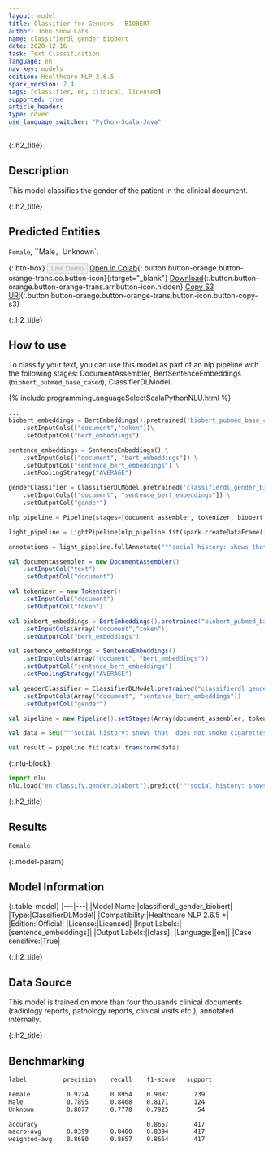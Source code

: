 ```yaml
---
layout: model
title: Classifier for Genders - BIOBERT
author: John Snow Labs
name: classifierdl_gender_biobert
date: 2020-12-16
task: Text Classification
language: en
nav_key: models
edition: Healthcare NLP 2.6.5
spark_version: 2.4
tags: [classifier, en, clinical, licensed]
supported: true
article_header:
type: cover
use_language_switcher: "Python-Scala-Java"
---
```


{:.h2_title}
## Description

This model classifies the gender of the patient in the clinical document. 

{:.h2_title}
## Predicted Entities

`Female`, ``Male`, `Unknown`.

{:.btn-box}
<button class="button button-orange" disabled>Live Demo</button>
[Open in Colab](https://colab.research.google.com/github/JohnSnowLabs/spark-nlp-workshop/blob/master/tutorials/streamlit_notebooks/healthcare/CLINICAL_CLASSIFICATION.ipynb){:.button.button-orange.button-orange-trans.co.button-icon}{:target="_blank"}
[Download](https://s3.amazonaws.com/auxdata.johnsnowlabs.com/clinical/models/classifierdl_gender_biobert_en_2.6.4_2.4_1608119684447.zip){:.button.button-orange.button-orange-trans.arr.button-icon.hidden}
[Copy S3 URI](s3://auxdata.johnsnowlabs.com/clinical/models/classifierdl_gender_biobert_en_2.6.4_2.4_1608119684447.zip){:.button.button-orange.button-orange-trans.button-icon.button-copy-s3}

{:.h2_title}
## How to use
To classify your text, you can use this model as part of an nlp pipeline with the following stages: DocumentAssembler, BertSentenceEmbeddings (`biobert_pubmed_base_cased`), ClassifierDLModel.

<div class="tabs-box" markdown="1">
{% include programmingLanguageSelectScalaPythonNLU.html %}


```python
...
biobert_embeddings = BertEmbeddings().pretrained('biobert_pubmed_base_cased') \
    .setInputCols(["document","token"])\
    .setOutputCol("bert_embeddings")

sentence_embeddings = SentenceEmbeddings() \
    .setInputCols(["document", "bert_embeddings"]) \
    .setOutputCol("sentence_bert_embeddings") \
    .setPoolingStrategy("AVERAGE")

genderClassifier = ClassifierDLModel.pretrained('classifierdl_gender_biobert', 'en', 'clinical/models') \
    .setInputCols(["document", "sentence_bert_embeddings"]) \
    .setOutputCol("gender")

nlp_pipeline = Pipeline(stages=[document_assembler, tokenizer, biobert_embeddings, sentence_embeddings, gender_classifier])

light_pipeline = LightPipeline(nlp_pipeline.fit(spark.createDataFrame([['']]).toDF("text")))

annotations = light_pipeline.fullAnnotate("""social history: shows that  does not smoke cigarettes or drink alcohol, lives in a nursing home. family history: shows a family history of breast cancer.""")

```
```scala
val documentAssembler = new DocumentAssembler()
    .setInputCol("text")
    .setOutputCol("document")

val tokenizer = new Tokenizer()
    .setInputCols("document")
    .setOutputCol("token")

val biobert_embeddings = BertEmbeddings().pretrained("biobert_pubmed_base_cased")
    .setInputCols(Array("document","token"))
    .setOutputCol("bert_embeddings")

val sentence_embeddings = SentenceEmbeddings()
    .setInputCols(Array("document", "bert_embeddings"))
    .setOutputCol("sentence_bert_embeddings")
    .setPoolingStrategy("AVERAGE") 

val genderClassifier = ClassifierDLModel.pretrained("classifierdl_gender_biobert", "en", "clinical/models")
    .setInputCols(Array("document", "sentence_bert_embeddings"))
    .setOutputCol("gender")

val pipeline = new Pipeline().setStages(Array(document_assembler, tokenizer, biobert_embeddings, sentence_embeddings, gender_classifier))

val data = Seq("""social history: shows that  does not smoke cigarettes or drink alcohol, lives in a nursing home. family history: shows a family history of breast cancer.""").toDS().toDF("text")

val result = pipeline.fit(data).transform(data)
```


{:.nlu-block}
```python
import nlu
nlu.load("en.classify.gender.biobert").predict("""social history: shows that  does not smoke cigarettes or drink alcohol, lives in a nursing home. family history: shows a family history of breast cancer.""")
```

</div>

{:.h2_title}
## Results

```bash
Female
```

{:.model-param}
## Model Information

{:.table-model}
|---|---|
|Model Name:|classifierdl_gender_biobert|
|Type:|ClassifierDLModel|
|Compatibility:|Healthcare NLP 2.6.5 +|
|Edition:|Official|
|License:|Licensed|
|Input Labels:|[sentence_embeddings]|
|Output Labels:|[class]|
|Language:|[en]|
|Case sensitive:|True|

{:.h2_title}
## Data Source
This model is trained on more than four thousands clinical documents (radiology reports, pathology reports, clinical visits etc.), annotated internally.

{:.h2_title}
## Benchmarking
```bash
label          precision    recall    f1-score   support

Female          0.9224      0.8954    0.9087       239
Male            0.7895      0.8468    0.8171       124
Unknown         0.8077      0.7778    0.7925        54

accuracy                              0.8657       417
macro-avg       0.8399      0.8400    0.8394       417
weighted-avg    0.8680      0.8657    0.8664       417
```